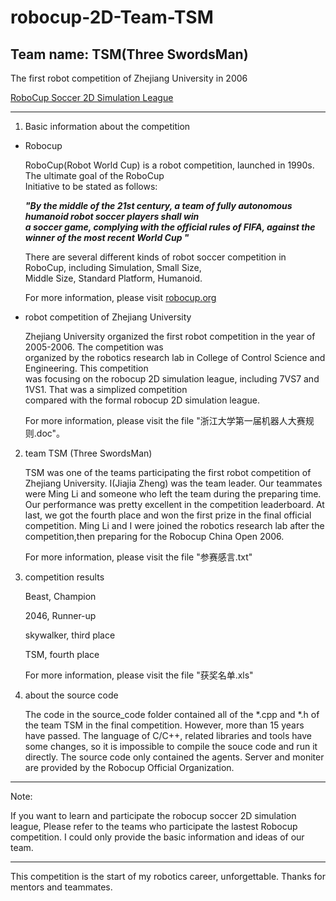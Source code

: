 # robocup-2D-Team-TSM

## Team name: TSM(Three SwordsMan)

The first robot competition of Zhejiang University in 2006  

[RoboCup Soccer 2D Simulation League](https://rcsoccersim.github.io/)


---------

1. Basic information about the competition

  + Robocup
  
  
    RoboCup(Robot World Cup) is a robot competition, launched in 1990s. The ultimate goal of the RoboCup  
    Initiative to be stated as follows:  
    
    
    ***"By the middle of the 21st century, a team of fully autonomous humanoid robot soccer players shall win  
    a soccer game, complying with the official rules of FIFA, against the winner of the most recent World Cup "***  
    
    
    There are several different kinds of robot soccer competition in RoboCup, including Simulation, Small Size,  
    Middle Size, Standard Platform, Humanoid.
  
  
    For more information, please visit [robocup.org](https://www.robocup.org/)

  + robot competition of Zhejiang University
  
  
    Zhejiang University organized the first robot competition in the year of 2005-2006. The competition was  
    organized by the robotics research lab in College of Control Science and Engineering. This competition  
    was focusing on the robocup 2D simulation league, including 7VS7 and 1VS1. That was a simplized competition  
    compared with the formal robocup 2D simulation league.  
    
    For more information, please visit the file "浙江大学第一届机器人大赛规则.doc"。

2. team TSM (Three SwordsMan)

   TSM was one of the teams participating the first robot competition of Zhejiang University. I(Jiajia Zheng) was the team leader. Our teammates were Ming Li and someone who left the team during the preparing time. Our performance was pretty excellent in the competition leaderboard. At last, we got the fourth place and won the first prize in the final official competition. Ming Li and I were joined the robotics research lab after the competition,then preparing for the Robocup China Open 2006.
   
   For more information, please visit the file "参赛感言.txt"

3. competition results

   Beast, Champion
   
   2046, Runner-up
   
   skywalker, third place
   
   TSM, fourth place
   
   For more information, please visit the file "获奖名单.xls"

4. about the source code

   The code in the source_code folder contained all of the *.cpp and *.h of the team TSM in the final competition. However, more than 15 years have passed. The language of C/C++, related libraries and tools have some changes, so it is impossible to compile the souce code and run it directly. The source code only contained the agents. 
Server and moniter are provided by the Robocup Official Organization.
   
---------------   
Note: 
   
   If you want to learn and participate the robocup soccer 2D simulation league, 
   Please refer to the teams who participate the lastest Robocup competition.
   I could only provide the basic information and ideas of our team. 
   
------------

This competition is the start of my robotics career, unforgettable. Thanks for mentors and teammates.
